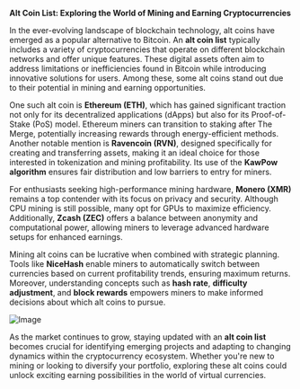 **Alt Coin List: Exploring the World of Mining and Earning Cryptocurrencies**

In the ever-evolving landscape of blockchain technology, alt coins have emerged as a popular alternative to Bitcoin. An **alt coin list** typically includes a variety of cryptocurrencies that operate on different blockchain networks and offer unique features. These digital assets often aim to address limitations or inefficiencies found in Bitcoin while introducing innovative solutions for users. Among these, some alt coins stand out due to their potential in mining and earning opportunities.

One such alt coin is **Ethereum (ETH)**, which has gained significant traction not only for its decentralized applications (dApps) but also for its Proof-of-Stake (PoS) model. Ethereum miners can transition to staking after The Merge, potentially increasing rewards through energy-efficient methods. Another notable mention is **Ravencoin (RVN)**, designed specifically for creating and transferring assets, making it an ideal choice for those interested in tokenization and mining profitability. Its use of the **KawPow algorithm** ensures fair distribution and low barriers to entry for miners.

For enthusiasts seeking high-performance mining hardware, **Monero (XMR)** remains a top contender with its focus on privacy and security. Although CPU mining is still possible, many opt for GPUs to maximize efficiency. Additionally, **Zcash (ZEC)** offers a balance between anonymity and computational power, allowing miners to leverage advanced hardware setups for enhanced earnings.

Mining alt coins can be lucrative when combined with strategic planning. Tools like **NiceHash** enable miners to automatically switch between currencies based on current profitability trends, ensuring maximum returns. Moreover, understanding concepts such as **hash rate**, **difficulty adjustment**, and **block rewards** empowers miners to make informed decisions about which alt coins to pursue.

![Image](https://github.com/user-attachments/assets/b8266eee-691e-4ee1-99ef-bfa10d234fd4)

As the market continues to grow, staying updated with an **alt coin list** becomes crucial for identifying emerging projects and adapting to changing dynamics within the cryptocurrency ecosystem. Whether you're new to mining or looking to diversify your portfolio, exploring these alt coins could unlock exciting earning possibilities in the world of virtual currencies.